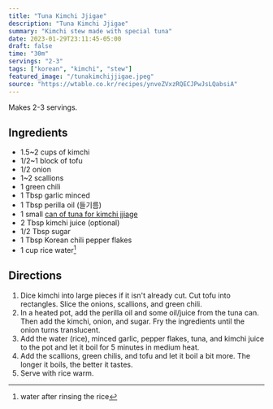 ```yaml
---
title: "Tuna Kimchi Jjigae"
description: "Tuna Kimchi Jjigae"
summary: "Kimchi stew made with special tuna"
date: 2023-01-29T23:11:45-05:00
draft: false
time: "30m"
servings: "2-3"
tags: ["korean", "kimchi", "stew"]
featured_image: "/tunakimchijjigae.jpeg"
source: "https://wtable.co.kr/recipes/ynveZVxzRQECJPwJsLQabsiA"
---
```


Makes 2-3 servings.

## Ingredients

- 1.5~2 cups of kimchi
- 1/2~1 block of tofu
- 1/2 onion
- 1~2 scallions
- 1 green chili
- 1 Tbsp garlic minced
- 1 Tbsp perilla oil (들기름)
- 1 small [can of tuna for kimchi jjiage](https://www.google.com/search?q=%EA%B9%80%EC%B9%98%EC%B0%8C%EA%B0%9C%EC%9A%A9+%EC%B0%B8%EC%B9%98&tbm=isch&ved=2ahUKEwjcxbLNkISEAxV3B2IAHZtzBl4Q2-cCegQIABAA&oq=%EA%B9%80%EC%B9%98%EC%B0%8C%EA%B0%9C%EC%9A%A9+%EC%B0%B8%EC%B9%98&gs_lcp=CgNpbWcQAzIFCAAQgAQyBwgAEIAEEBgyBwgAEIAEEBgyBwgAEIAEEBhQvgVYog9g5xNoAHAAeACAAXWIAZ0DkgEDMy4xmAEAoAEBqgELZ3dzLXdpei1pbWfAAQE&sclient=img&ei=hme4ZdzqIPeOiLMPm-eZ8AU&bih=705&biw=621)
- 2 Tbsp kimchi juice (optional)
- 1/2 Tbsp sugar
- 1 Tbsp Korean chili pepper flakes
- 1 cup rice water[^1]

## Directions

1. Dice kimchi into large pieces if it isn't already cut. Cut tofu into rectangles. Slice the onions, scallions, and green chili.
2. In a heated pot, add the perilla oil and some oil/juice from the tuna can. Then add the kimchi, onion, and sugar. Fry the ingredients until the onion turns translucent.
3. Add the water (rice), minced garlic, pepper flakes, tuna, and kimchi juice to the pot and let it boil for 5 minutes in medium heat.
4. Add the scallions, green chilis, and tofu and let it boil a bit more. The longer it boils, the better it tastes.
5. Serve with rice warm.

[^1]: water after rinsing the rice